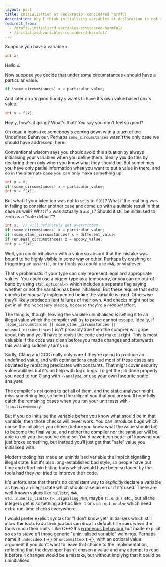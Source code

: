 ```yaml
---
layout: post
title: Initialisation at declaration considered harmful
description: Why I think initialising variables at declaration is not such a good idea as people seem to think it is.
redirect_from:
  - /drafts/initialised-variables-considered-harmful/
  - /initialized-variables-considered-harmful/
---
```

Suppose you have a variable `x`.

```c++
int x;
```

Hello `x`.

Now suppose you decide that under some circumstances `x` should have a
particular value.

```c++
if (some_circumstances) x = particular_value;
```

And later on `x`'s good buddy `y` wants to have it's own value based
on`x`'s value.

```c++
int y = f(x);
```

Hey `y`, how's it going?  What's that?  You say you don't feel so good?

Oh dear.  It looks like somebody's coming down with a touch of the
Undefined Behaviour.  Perhaps `some_circumstances` wasn't the only case
we should have addressed, here.

Conventional wisdom says you should avoid this situation by always
initialising your variables when you define them.  Ideally you do this
by declaring them only when you know what they should be.  But sometimes
you have only partial information when you want to put a value in there,
and so in the alternate case you can only make something up:

```c++
int x = 0;
if (some_circumstances) x = particular_value;
int y = f(x);
```

But what if your intention was not to set `y` to `f(0)`?  What if the real
bug was in failing to consider another case and come up with a suitable
result in that case as well?  What if `x` was actually a `uid_t`?
Should it still be initialised to zero as a "safe default"?

```c++
int x;  // will definitely get overwritten
if (some_circumstances) x = particular_value;
if (some_other_circumstances) x = different_value;
if (unusual_circumstances) x = spooky_value;
int y = f(x);
```

Well, you could initialise `x` with a value so absurd that the mistake
was bound to be highly visible in some way or other.  Perhaps by
crashing or triggering an `assert()`, or for floats you could use `NAN`,
or whatever.

That's problematic if your type can only represent legal and appropriate
values.  You could use a bigger type as a temporary, or you can go
out-of-band by using `std::optional<>` which includes a separate flag
saying whether or not the variable has been initialised.  But these
require that extra checks be _manually_ implemented before the variable
is used.  Otherwise they'll likely produce silent failures of their own.
And checks might not be put in all the necessary places, because they're
a _manual_ effort.

The thing is, though, leaving the variable uninitialised _is_ setting it
to an illegal value which the compiler will try to prove cannot escape.
Ideally, if `(some_circumstances || some_other_circumstances ||
unusual_circumstances)` isn't provably true then the compiler will gripe
about this and you'll have to revisit the code and make it right.  This
is most valuable if the code was clean before you made changes and
afterwards this warning suddenly turns up.

Sadly, Clang and GCC really only care if they're going to produce an
undefined value, and with optimisations enabled most of these cases are
obviated by replacing predicates with constants.  That might cover
security vulnerabilities but it's no help with logic bugs.  To get the
job done properly you need to run Clang with `--analyze`, or use your
own favourite static analyser.

The compiler's not going to get all of them, and the static analyser
might miss something too, so being the diligent you that you are you'll
hopefully catch the remaining cases when you run your unit tests with
`-fsanitize=memory`.

But if you do initialise the variable before you know what should be in
that variable, then those checks will never work.  You can introduce
bugs which cause the initialiser you chose (before you knew what the
value should be) to become the final value, and neither the compiler nor
the sanitiser will be able to tell you that you've done so.  You'd have
been better off knowing you just broke something, but instead you'll
just get that "safe" value you initialised with.

Modern tooling has made an uninitialised variable the implicit
signalling illegal state.  But it's also long-established bad style, so
people have put time and effort into hiding bugs which would have been
surfaced by the tools had they _not_ tried to improve their code.

It's unfortunate that there's no consistent way to _explicitly_ declare
a variable as having an illegal state which should raise an error if
it's used.  There are well-known values like `nullptr`, `NAN`,
`std::numeric_limits<T>::signaling_NaN`, maybe `T::end()`, etc., but all
the integers get is something ad-hoc like `-1` or `std::optional<>`
which need extra run-time checks everywhere.

I would prefer explicit syntax for "I don't know yet" initialisers which
still allow the tools to do their job but can drop in default fill
values when the tools reach their limits.  Like C++26's [erroneous
behaviour][], but made explicit so as to stave off those generic
"uninitialised variable" warnings.  Perhaps name it `undecided<T>{}` or
`uncommitted<T>{}`, with an optional value argument if you don't want to
leave that choice to the implementation, reflecting that the developer
hasn't chosen a value and any attempt to read it before it changes would
be a mistake, but without implying that it could be uninitialised.

[erroneous behaviour]: <https://www.open-std.org/jtc1/sc22/wg21/docs/papers/2024/p2795r5.html>
